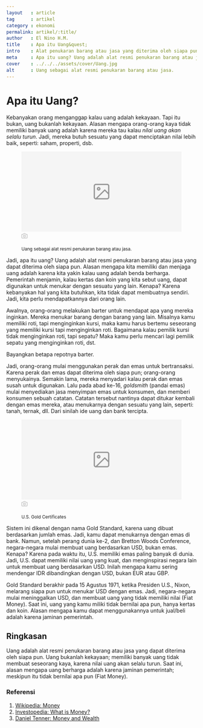 ```yaml
---
layout   : article
tag      : artikel
category : ekonomi
permalink: artikel/:title/
author   : El Nino H.M.
title    : Apa itu Uang&quest;
intro    : Alat penukaran barang atau jasa yang diterima oleh siapa pun.
meta     : Apa itu uang? Uang adalah alat resmi penukaran barang atau jasa yang dapat diterima oleh siapa pun.
cover    : ../../../assets/cover/Uang.jpg
alt      : Uang sebagai alat resmi penukaran barang atau jasa.
---
```


# Apa itu Uang?

Kebanyakan orang menganggap kalau uang adalah kekayaan. Tapi itu bukan, uang bukanlah kekayaan. Alasan mengapa orang-orang kaya tidak memiliki banyak uang adalah karena mereka tau kalau *nilai uang akan selalu turun*. Jadi, mereka butuh sesuatu yang dapat menciptakan nilai lebih baik, seperti: saham, properti, dsb.

<figure>
  <img src="../../../assets/images/medium.svg" data-echo="../../../assets/figure/Uang.jpg" alt="{{ page.alt }}">
  <figcaption>
    <svg xmlns="http://www.w3.org/2000/svg" width="16" height="16" viewBox="0 0 24 24" fill="none" stroke="#bfbfbf" stroke-width="2" stroke-linecap="round" stroke-linejoin="round"><path d="M23 19a2 2 0 0 1-2 2H3a2 2 0 0 1-2-2V8a2 2 0 0 1 2-2h4l2-3h6l2 3h4a2 2 0 0 1 2 2z"></path><circle cx="12" cy="13" r="4"></circle></svg>
    <p><small>Uang sebagai alat resmi penukaran barang atau jasa.</small></p>
  </figcaption>
</figure>

Jadi, apa itu uang? Uang adalah alat resmi penukaran barang atau jasa yang dapat diterima oleh siapa pun. Alasan mengapa kita memiliki dan menjaga uang adalah karena kita yakin kalau uang adalah benda berharga. Pemerintah menjamin, kalau kertas dan koin yang kita sebut uang, dapat digunakan untuk menukar dengan sesuatu yang lain. Kenapa? Karena kebanyakan hal yang kita butuhkan, kita tidak dapat membuatnya sendiri. Jadi, kita perlu mendapatkannya dari orang lain.

Awalnya, orang-orang melakukan barter untuk mendapat apa yang mereka inginkan. Mereka menukar barang dengan barang yang lain. Misalnya kamu memiliki roti, tapi menginginkan kursi, maka kamu harus bertemu seseorang yang memiliki kursi tapi menginginkan roti. Bagaimana kalau pemilik kursi tidak menginginkan roti, tapi sepatu? Maka kamu perlu mencari lagi pemilik sepatu yang menginginkan roti, dst.

Bayangkan betapa repotnya barter.

Jadi, orang-orang mulai menggunakan perak dan emas untuk bertransaksi. Karena perak dan emas dapat diterima oleh siapa pun; orang-orang menyukainya. Semakin lama, mereka menyadari kalau perak dan emas susah untuk digunakan. Lalu pada abad ke-16, *goldsmith* (pandai emas) mulai menyediakan jasa menyimpan emas untuk konsumen, dan memberi konsumen sebuah catatan. Catatan tersebut nantinya dapat ditukar kembali dengan emas mereka, atau menukarnya dengan sesuatu yang lain, seperti: tanah, ternak, dll. Dari sinilah ide uang dan bank tercipta.

<figure>
  <img src="../../../assets/images/medium.svg" data-echo="../../../assets/figure/Gold-Standard.jpg" alt="U.S. Gold Certificates">
  <figcaption>
    <svg xmlns="http://www.w3.org/2000/svg" width="16" height="16" viewBox="0 0 24 24" fill="none" stroke="#bfbfbf" stroke-width="2" stroke-linecap="round" stroke-linejoin="round"><path d="M23 19a2 2 0 0 1-2 2H3a2 2 0 0 1-2-2V8a2 2 0 0 1 2-2h4l2-3h6l2 3h4a2 2 0 0 1 2 2z"></path><circle cx="12" cy="13" r="4"></circle></svg>
    <p><small>U.S. Gold Certificates</small></p>
  </figcaption>
</figure>

Sistem ini dikenal dengan nama Gold Standard, karena uang dibuat berdasarkan jumlah emas. Jadi, kamu dapat menukarnya dengan emas di bank. Namun, setelah perang dunia ke-2, dan Bretton Woods Conference, negara-negara mulai membuat uang berdasarkan USD, bukan emas. Kenapa? Karena pada waktu itu, U.S. memiliki emas paling banyak di dunia. Jadi, U.S. dapat memiliki nilai uang yang kuat, dan menginspirasi negara lain untuk membuat uang berdasarkan USD. Inilah mengapa kamu sering mendengar IDR dibandingkan dengan USD, bukan EUR atau GBP.

Gold Standard berakhir pada 15 Agustus 1971, ketika Presiden U.S., Nixon, melarang siapa pun untuk menukar USD dengan emas. Jadi, negara-negara mulai meninggalkan USD, dan membuat uang yang tidak memiliki nilai (Fiat Money). Saat ini, uang yang kamu miliki tidak bernilai apa pun, hanya kertas dan koin. Alasan mengapa kamu dapat menggunakannya untuk jual/beli adalah karena jaminan pemerintah.

## Ringkasan

Uang adalah alat resmi penukaran barang atau jasa yang dapat diterima oleh siapa pun. Uang bukanlah kekayaan; memiliki banyak uang tidak membuat seseorang kaya, karena nilai uang akan selalu turun. Saat ini, alasan mengapa uang berharga adalah karena jaminan pemerintah; meskipun itu tidak bernilai apa pun (Fiat Money).

### Referensi

<ol>
  <li><a href="https://en.wikipedia.org/wiki/Money">Wikipedia: Money</a></li>
  <li><a href="http://www.investopedia.com/insights/what-is-money/">Investopedia: What is Money?</a></li>
  <li><a href="http://swombat.com/2014/1/10/money-and-wealth">Daniel Tenner: Money and Wealth</a></li>
</ol>